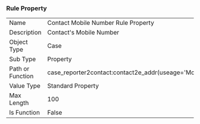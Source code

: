 ### Rule Property

|  |  |
| ------------- | ------------- |
| Name	| Contact Mobile Number Rule Property
| Description	| Contact's Mobile Number
| Object Type	| Case
| Sub Type	| Property
| Path or Function	| case_reporter2contact:contact2e_addr(useage='Mobile'):e_num
| Value Type	| Standard Property
| Max Length	| 100
| Is Function	| False
